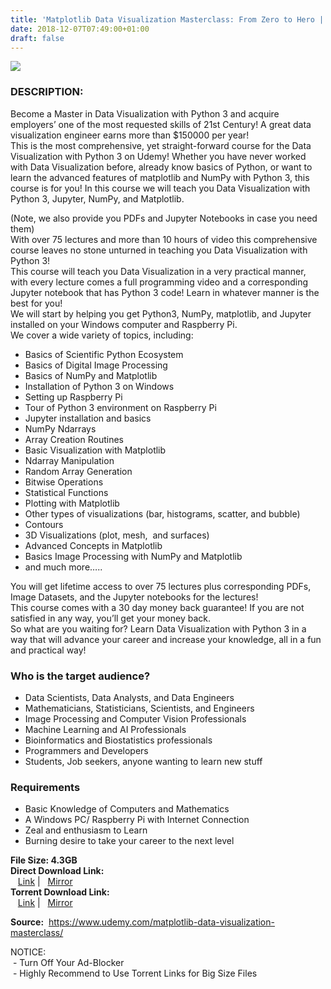 ```yaml
---
title: 'Matplotlib Data Visualization Masterclass: From Zero to Hero | [ 19.99$ Course For Free ]'
date: 2018-12-07T07:49:00+01:00
draft: false
---
```


  

[![](https://1.bp.blogspot.com/-o79A7iS_kkw/XAoWUuzf6uI/AAAAAAAAAts/9qvGtYYs4m0q8peWVWlphBZ0ZYUuW7VTwCLcBGAs/s640/Matplotlib-Data-Visualization-Masterclass-From-Zero-to-Hero.jpg)](https://1.bp.blogspot.com/-o79A7iS_kkw/XAoWUuzf6uI/AAAAAAAAAts/9qvGtYYs4m0q8peWVWlphBZ0ZYUuW7VTwCLcBGAs/s1600/Matplotlib-Data-Visualization-Masterclass-From-Zero-to-Hero.jpg)

### DESCRIPTION:

Become a Master in Data Visualization with Python 3 and acquire employers’ one of the most requested skills of 21st Century! A great data visualization engineer earns more than $150000 per year!  
This is the most comprehensive, yet straight-forward course for the Data Visualization with Python 3 on Udemy! Whether you have never worked with Data Visualization before, already know basics of Python, or want to learn the advanced features of matplotlib and NumPy with Python 3, this course is for you! In this course we will teach you Data Visualization with Python 3, Jupyter, NumPy, and Matplotlib.  

(Note, we also provide you PDFs and Jupyter Notebooks in case you need them)  
With over 75 lectures and more than 10 hours of video this comprehensive course leaves no stone unturned in teaching you Data Visualization with Python 3!  
This course will teach you Data Visualization in a very practical manner, with every lecture comes a full programming video and a corresponding Jupyter notebook that has Python 3 code! Learn in whatever manner is the best for you!  
We will start by helping you get Python3, NumPy, matplotlib, and Jupyter installed on your Windows computer and Raspberry Pi.  
We cover a wide variety of topics, including:  

*   Basics of Scientific Python Ecosystem
*   Basics of Digital Image Processing
*   Basics of NumPy and Matplotlib
*   Installation of Python 3 on Windows
*   Setting up Raspberry Pi
*   Tour of Python 3 environment on Raspberry Pi
*   Jupyter installation and basics
*   NumPy Ndarrays
*   Array Creation Routines
*   Basic Visualization with Matplotlib
*   Ndarray Manipulation
*   Random Array Generation
*   Bitwise Operations
*   Statistical Functions
*   Plotting with Matplotlib
*   Other types of visualizations (bar, histograms, scatter, and bubble)
*   Contours
*   3D Visualizations (plot, mesh,  and surfaces)
*   Advanced Concepts in Matplotlib
*   Basics Image Processing with NumPy and Matplotlib
*   and much more…..

You will get lifetime access to over 75 lectures plus corresponding PDFs, Image Datasets, and the Jupyter notebooks for the lectures!  
This course comes with a 30 day money back guarantee! If you are not satisfied in any way, you’ll get your money back.  
So what are you waiting for? Learn Data Visualization with Python 3 in a way that will advance your career and increase your knowledge, all in a fun and practical way!  

### Who is the target audience?

*   Data Scientists, Data Analysts, and Data Engineers
*   Mathematicians, Statisticians, Scientists, and Engineers
*   Image Processing and Computer Vision Professionals
*   Machine Learning and AI Professionals
*   Bioinformatics and Biostatistics professionals
*   Programmers and Developers
*   Students, Job seekers, anyone wanting to learn new stuff

### Requirements

*   Basic Knowledge of Computers and Mathematics
*   A Windows PC/ Raspberry Pi with Internet Connection
*   Zeal and enthusiasm to Learn
*   Burning desire to take your career to the next level

**File Size: 4.3GB**  
**Direct Download Link:**  
   [Link](http://turboagram.com/18521555/matplotlib-data-visualization--link1) |   [Mirror](http://turboagram.com/18521555/matplotlib-data-visualization--link2)  
**Torrent Download Link:**  
   [Link](http://turboagram.com/18521555/matplotlib-data-visualization--torrent1) |   [Mirror](http://turboagram.com/18521555/matplotlib-data-visualization--torrent2)  
  
**Source:**  https://www.udemy.com/matplotlib-data-visualization-masterclass/  
  
NOTICE:  
 - Turn Off Your Ad-Blocker  
 - Highly Recommend to Use Torrent Links for Big Size Files